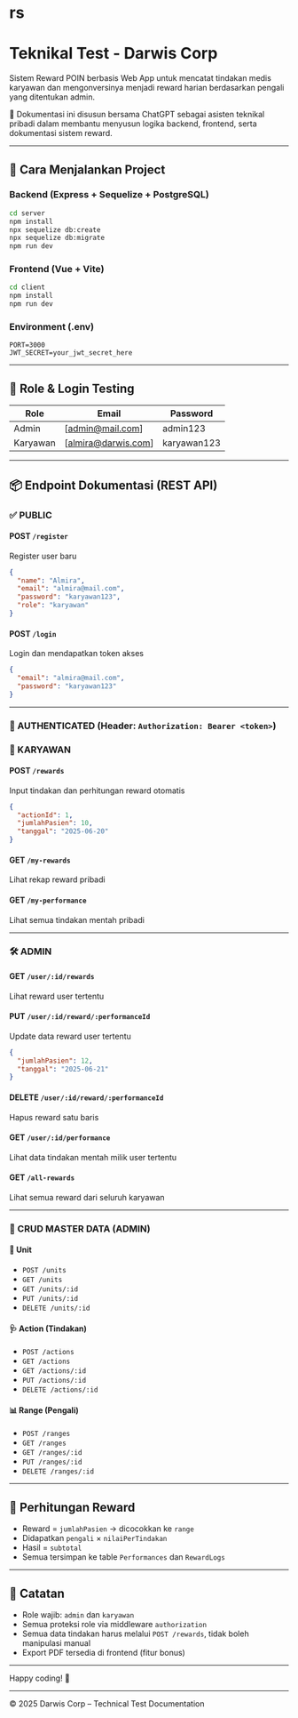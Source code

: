 # rs
# Teknikal Test - Darwis Corp

Sistem Reward POIN berbasis Web App untuk mencatat tindakan medis karyawan dan mengonversinya menjadi reward harian berdasarkan pengali yang ditentukan admin.

🧠 Dokumentasi ini disusun bersama ChatGPT sebagai asisten teknikal pribadi dalam membantu menyusun logika backend, frontend, serta dokumentasi sistem reward.

---

## 🚀 Cara Menjalankan Project

### Backend (Express + Sequelize + PostgreSQL)

```bash
cd server
npm install
npx sequelize db:create
npx sequelize db:migrate
npm run dev
```

### Frontend (Vue + Vite)

```bash
cd client
npm install
npm run dev
```

### Environment (.env)

```env
PORT=3000
JWT_SECRET=your_jwt_secret_here
```

---

## 👥 Role & Login Testing

| Role     | Email                                         |  Password   |
| -------- | --------------------------------------------- | ----------- |
| Admin    | [admin@mail.com]                              |   admin123  |
| Karyawan | [almira@darwis.com]                           | karyawan123 |

---

## 📦 Endpoint Dokumentasi (REST API)

### ✅ PUBLIC

#### POST `/register`

Register user baru

```json
{
  "name": "Almira",
  "email": "almira@mail.com",
  "password": "karyawan123",
  "role": "karyawan"
}
```

#### POST `/login`

Login dan mendapatkan token akses

```json
{
  "email": "almira@mail.com",
  "password": "karyawan123"
}
```

---

### 🔐 AUTHENTICATED (Header: `Authorization: Bearer <token>`)

### 📘 KARYAWAN

#### POST `/rewards`

Input tindakan dan perhitungan reward otomatis

```json
{
  "actionId": 1,
  "jumlahPasien": 10,
  "tanggal": "2025-06-20"
}
```

#### GET `/my-rewards`

Lihat rekap reward pribadi

#### GET `/my-performance`

Lihat semua tindakan mentah pribadi

---

### 🛠️ ADMIN

#### GET `/user/:id/rewards`

Lihat reward user tertentu

#### PUT `/user/:id/reward/:performanceId`

Update data reward user tertentu

```json
{
  "jumlahPasien": 12,
  "tanggal": "2025-06-21"
}
```

#### DELETE `/user/:id/reward/:performanceId`

Hapus reward satu baris

#### GET `/user/:id/performance`

Lihat data tindakan mentah milik user tertentu

#### GET `/all-rewards`

Lihat semua reward dari seluruh karyawan

---

### 🔧 CRUD MASTER DATA (ADMIN)

#### 📂 Unit

* `POST /units`
* `GET /units`
* `GET /units/:id`
* `PUT /units/:id`
* `DELETE /units/:id`

#### 🩺 Action (Tindakan)

* `POST /actions`
* `GET /actions`
* `GET /actions/:id`
* `PUT /actions/:id`
* `DELETE /actions/:id`

#### 📊 Range (Pengali)

* `POST /ranges`
* `GET /ranges`
* `GET /ranges/:id`
* `PUT /ranges/:id`
* `DELETE /ranges/:id`

---

## 🔢 Perhitungan Reward

* Reward = `jumlahPasien` → dicocokkan ke `range`
* Didapatkan `pengali` × `nilaiPerTindakan`
* Hasil = `subtotal`
* Semua tersimpan ke table `Performances` dan `RewardLogs`

---

## 📌 Catatan

* Role wajib: `admin` dan `karyawan`
* Semua proteksi role via middleware `authorization`
* Semua data tindakan harus melalui `POST /rewards`, tidak boleh manipulasi manual
* Export PDF tersedia di frontend (fitur bonus)

---

Happy coding! 🚀

---

© 2025 Darwis Corp – Technical Test Documentation
